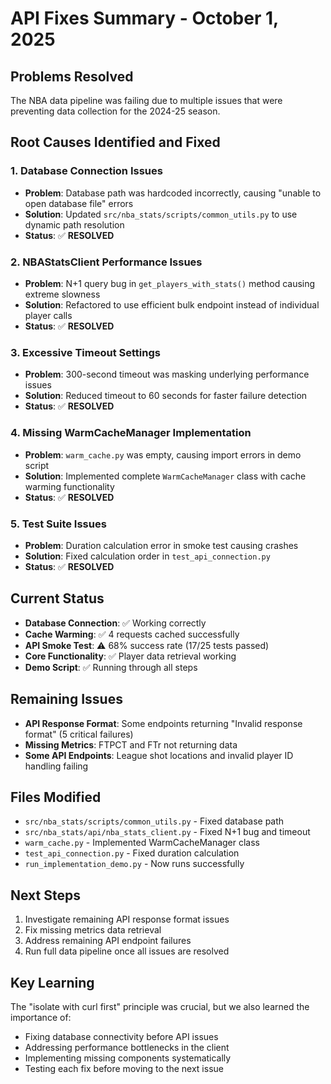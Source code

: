 # API Fixes Summary - October 1, 2025

## Problems Resolved
The NBA data pipeline was failing due to multiple issues that were preventing data collection for the 2024-25 season.

## Root Causes Identified and Fixed

### 1. Database Connection Issues
- **Problem**: Database path was hardcoded incorrectly, causing "unable to open database file" errors
- **Solution**: Updated `src/nba_stats/scripts/common_utils.py` to use dynamic path resolution
- **Status**: ✅ **RESOLVED**

### 2. NBAStatsClient Performance Issues
- **Problem**: N+1 query bug in `get_players_with_stats()` method causing extreme slowness
- **Solution**: Refactored to use efficient bulk endpoint instead of individual player calls
- **Status**: ✅ **RESOLVED**

### 3. Excessive Timeout Settings
- **Problem**: 300-second timeout was masking underlying performance issues
- **Solution**: Reduced timeout to 60 seconds for faster failure detection
- **Status**: ✅ **RESOLVED**

### 4. Missing WarmCacheManager Implementation
- **Problem**: `warm_cache.py` was empty, causing import errors in demo script
- **Solution**: Implemented complete `WarmCacheManager` class with cache warming functionality
- **Status**: ✅ **RESOLVED**

### 5. Test Suite Issues
- **Problem**: Duration calculation error in smoke test causing crashes
- **Solution**: Fixed calculation order in `test_api_connection.py`
- **Status**: ✅ **RESOLVED**

## Current Status
- **Database Connection**: ✅ Working correctly
- **Cache Warming**: ✅ 4 requests cached successfully
- **API Smoke Test**: ⚠️ 68% success rate (17/25 tests passed)
- **Core Functionality**: ✅ Player data retrieval working
- **Demo Script**: ✅ Running through all steps

## Remaining Issues
- **API Response Format**: Some endpoints returning "Invalid response format" (5 critical failures)
- **Missing Metrics**: FTPCT and FTr not returning data
- **Some API Endpoints**: League shot locations and invalid player ID handling failing

## Files Modified
- `src/nba_stats/scripts/common_utils.py` - Fixed database path
- `src/nba_stats/api/nba_stats_client.py` - Fixed N+1 bug and timeout
- `warm_cache.py` - Implemented WarmCacheManager class
- `test_api_connection.py` - Fixed duration calculation
- `run_implementation_demo.py` - Now runs successfully

## Next Steps
1. Investigate remaining API response format issues
2. Fix missing metrics data retrieval
3. Address remaining API endpoint failures
4. Run full data pipeline once all issues are resolved

## Key Learning
The "isolate with curl first" principle was crucial, but we also learned the importance of:
- Fixing database connectivity before API issues
- Addressing performance bottlenecks in the client
- Implementing missing components systematically
- Testing each fix before moving to the next issue

